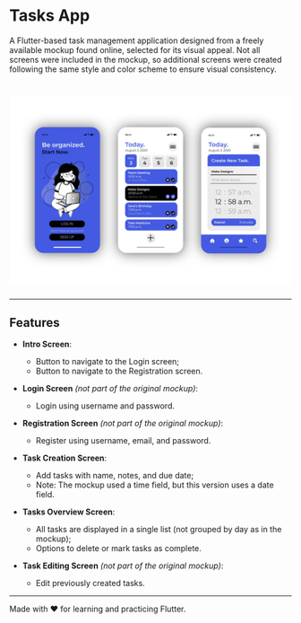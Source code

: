 # Tasks App

A Flutter-based task management application designed from a freely available mockup found online, selected for its visual appeal. Not all screens were included in the mockup, so additional screens were created following the same style and color scheme to ensure visual consistency.

<h1 align="center"><img alt="Tasks App" title="#TasksApp" src="/images/4206574.jpg" /></h1>

--- 

## Features

- **Intro Screen**:
  - Button to navigate to the Login screen;
  - Button to navigate to the Registration screen.

- **Login Screen** *(not part of the original mockup)*:
  - Login using username and password.

- **Registration Screen** *(not part of the original mockup)*:
  - Register using username, email, and password.

- **Task Creation Screen**:
  - Add tasks with name, notes, and due date;  
  - Note: The mockup used a time field, but this version uses a date field.

- **Tasks Overview Screen**:
  - All tasks are displayed in a single list (not grouped by day as in the mockup);
  - Options to delete or mark tasks as complete.

- **Task Editing Screen** *(not part of the original mockup)*:
  - Edit previously created tasks.

---

Made with ❤️ for learning and practicing Flutter.

